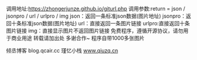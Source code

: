 调用地址:https://zhongerjunze.github.io/giturl.php
调用参数:return = json / jsonpro / url / urlpro / img
json：返回一条标准json数据(图片地址)
jsonpro：返回十条标准json数据(图片地址)
url：直接返回一条图片链接
urlpro:直接返回十条图片链接
img：直接显示图片不返回图片链接
免费程序，遵循开源协议，请勿用于商业用途 转载请加出处 多谢合作~
程序自带1000多张图片

倾丞博客
blog.qcair.cc
瑾忆小栈
www.qiuzq.cn